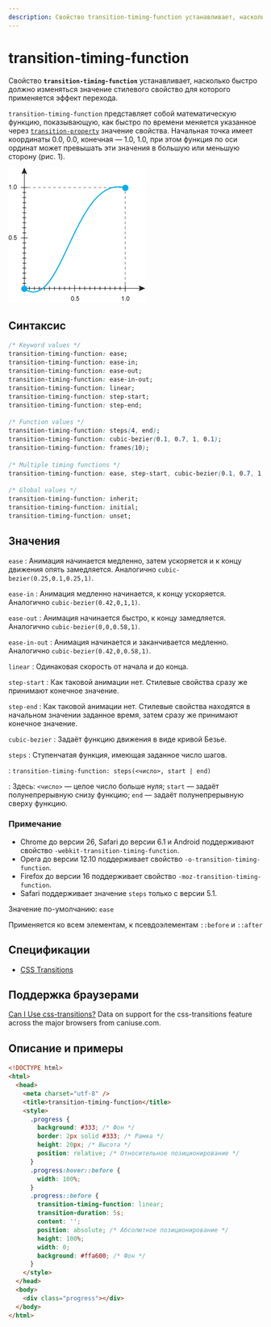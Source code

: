 ```yaml
---
description: Свойство transition-timing-function устанавливает, насколько быстро должно изменяться значение стилевого свойство для которого применяется эффект перехода
---
```


# transition-timing-function

Свойство **`transition-timing-function`** устанавливает, насколько быстро должно изменяться значение стилевого свойство для которого применяется эффект перехода.

`transition-timing-function` представляет собой математическую функцию, показывающую, как быстро по времени меняется указанное через [`transition-property`](transition-property.md) значение свойства. Начальная точка имеет координаты 0.0, 0.0, конечная — 1.0, 1.0, при этом функция по оси ординат может превышать эти значения в большую или меньшую сторону (рис. 1).

![Рис. 1. Вид функции](css_timing-function-1_1.png)

## Синтаксис

```css
/* Keyword values */
transition-timing-function: ease;
transition-timing-function: ease-in;
transition-timing-function: ease-out;
transition-timing-function: ease-in-out;
transition-timing-function: linear;
transition-timing-function: step-start;
transition-timing-function: step-end;

/* Function values */
transition-timing-function: steps(4, end);
transition-timing-function: cubic-bezier(0.1, 0.7, 1, 0.1);
transition-timing-function: frames(10);

/* Multiple timing functions */
transition-timing-function: ease, step-start, cubic-bezier(0.1, 0.7, 1, 0.1);

/* Global values */
transition-timing-function: inherit;
transition-timing-function: initial;
transition-timing-function: unset;
```

## Значения

`ease`
: Анимация начинается медленно, затем ускоряется и к концу движения опять замедляется. Аналогично `cubic-bezier(0.25,0.1,0.25,1)`.

`ease-in`
: Анимация медленно начинается, к концу ускоряется. Аналогично `cubic-bezier(0.42,0,1,1)`.

`ease-out`
: Анимация начинается быстро, к концу замедляется. Аналогично `cubic-bezier(0,0,0.58,1)`.

`ease-in-out`
: Анимация начинается и заканчивается медленно. Аналогично `cubic-bezier(0.42,0,0.58,1)`.

`linear`
: Одинаковая скорость от начала и до конца.

`step-start`
: Как таковой анимации нет. Стилевые свойства сразу же принимают конечное значение.

`step-end`
: Как таковой анимации нет. Стилевые свойства находятся в начальном значении заданное время, затем сразу же принимают конечное значение.

`cubic-bezier`
: Задаёт функцию движения в виде кривой Безье.

`steps`
: Ступенчатая функция, имеющая заданное число шагов.

: `transition-timing-function: steps(<число>, start | end)`

: Здесь: `<число>` — целое число больше нуля; `start` — задаёт полунепрерывную снизу функцию; `end` — задаёт полунепрерывную сверху функцию.

### Примечание

- Chrome до версии 26, Safari до версии 6.1 и Android поддерживают свойство `-webkit-transition-timing-function`.
- Opera до версии 12.10 поддерживает свойство `-o-transition-timing-function`.
- Firefox до версии 16 поддерживает свойство `-moz-transition-timing-function`.
- Safari поддерживает значение `steps` только с версии 5.1.

Значение по-умолчанию: `ease`

Применяется ко всем элементам, к псевдоэлементам `::before` и `::after`

## Спецификации

- [CSS Transitions](http://dev.w3.org/csswg/css-transitions/#transition-timing-function)

## Поддержка браузерами

<p class="ciu_embed" data-feature="css-transitions" data-periods="future_1,current,past_1,past_2">
  <a href="http://caniuse.com/#feat=css-transitions">Can I Use css-transitions?</a> Data on support for the css-transitions feature across the major browsers from caniuse.com.
</p>

## Описание и примеры

```html
<!DOCTYPE html>
<html>
  <head>
    <meta charset="utf-8" />
    <title>transition-timing-function</title>
    <style>
      .progress {
        background: #333; /* Фон */
        border: 2px solid #333; /* Рамка */
        height: 20px; /* Высота */
        position: relative; /* Относительное позиционирование */
      }
      .progress:hover::before {
        width: 100%;
      }
      .progress::before {
        transition-timing-function: linear;
        transition-duration: 5s;
        content: '';
        position: absolute; /* Абсолютное позиционирование */
        height: 100%;
        width: 0;
        background: #ffa600; /* Фон */
      }
    </style>
  </head>
  <body>
    <div class="progress"></div>
  </body>
</html>
```
